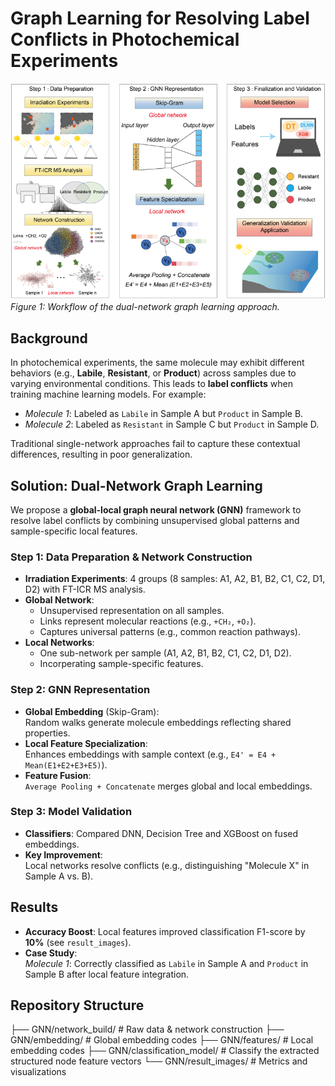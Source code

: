 # Graph Learning for Resolving Label Conflicts in Photochemical Experiments

![Methodology Overview](图学习.jpg)  
*Figure 1: Workflow of the dual-network graph learning approach.*

## Background
In photochemical experiments, the same molecule may exhibit different behaviors (e.g., **Labile**, **Resistant**, or **Product**) across samples due to varying environmental conditions. This leads to **label conflicts** when training machine learning models. For example:
- *Molecule 1*: Labeled as `Labile` in Sample A but `Product` in Sample B.
- *Molecule 2*: Labeled as `Resistant` in Sample C but `Product` in Sample D.

Traditional single-network approaches fail to capture these contextual differences, resulting in poor generalization.

## Solution: Dual-Network Graph Learning
We propose a **global-local graph neural network (GNN)** framework to resolve label conflicts by combining unsupervised global patterns and sample-specific local features.

### Step 1: Data Preparation & Network Construction
- **Irradiation Experiments**: 4 groups (8 samples: A1, A2, B1, B2, C1, C2, D1, D2) with FT-ICR MS analysis.
- **Global Network**: 
  - Unsupervised representation on all samples.
  - Links represent molecular reactions (e.g., `+CH₂`, `+O₂`).
  - Captures universal patterns (e.g., common reaction pathways).
- **Local Networks**: 
  - One sub-network per sample (A1, A2, B1, B2, C1, C2, D1, D2).
  - Incorperating sample-specific features.

### Step 2: GNN Representation
- **Global Embedding** (Skip-Gram):  
  Random walks generate molecule embeddings reflecting shared properties.
- **Local Feature Specialization**:  
  Enhances embeddings with sample context (e.g., `E4' = E4 + Mean(E1+E2+E3+E5)`).
- **Feature Fusion**:  
  `Average Pooling + Concatenate` merges global and local embeddings.

### Step 3: Model Validation
- **Classifiers**: Compared DNN, Decision Tree and XGBoost on fused embeddings.
- **Key Improvement**:  
  Local networks resolve conflicts (e.g., distinguishing "Molecule X" in Sample A vs. B).

## Results
- **Accuracy Boost**: Local features improved classification F1-score by **10%** (see `result_images`).
- **Case Study**:  
  *Molecule 1*: Correctly classified as `Labile` in Sample A and `Product` in Sample B after local feature integration.

## Repository Structure
├── GNN/network_build/ # Raw data & network construction
├── GNN/embedding/ # Global embedding codes
├── GNN/features/ # Local embedding codes
├── GNN/classification_model/ # Classify the extracted structured node feature vectors
└── GNN/result_images/ # Metrics and visualizations

